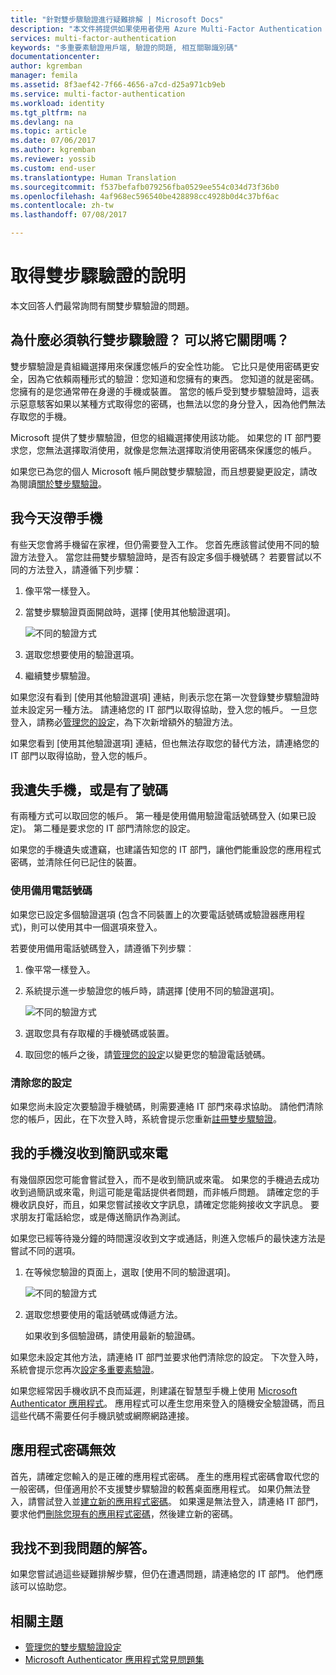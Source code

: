 ```yaml
---
title: "針對雙步驟驗證進行疑難排解 | Microsoft Docs"
description: "本文件將提供如果使用者使用 Azure Multi-Factor Authentication 遇到問題時，該怎麼辦的資訊。"
services: multi-factor-authentication
keywords: "多重要素驗證用戶端, 驗證的問題, 相互關聯識別碼"
documentationcenter: 
author: kgremban
manager: femila
ms.assetid: 8f3aef42-7f66-4656-a7cd-d25a971cb9eb
ms.service: multi-factor-authentication
ms.workload: identity
ms.tgt_pltfrm: na
ms.devlang: na
ms.topic: article
ms.date: 07/06/2017
ms.author: kgremban
ms.reviewer: yossib
ms.custom: end-user
ms.translationtype: Human Translation
ms.sourcegitcommit: f537befafb079256fba0529ee554c034d73f36b0
ms.openlocfilehash: 4af968ec596540be428898cc4928b0d4c37bf6ac
ms.contentlocale: zh-tw
ms.lasthandoff: 07/08/2017

---
```

# <a name="get-help-with-two-step-verification"></a>取得雙步驟驗證的說明
本文回答人們最常詢問有關雙步驟驗證的問題。 

## <a name="why-do-i-have-to-perform-two-step-verification-can-i-turn-it-off"></a>為什麼必須執行雙步驟驗證？ 可以將它關閉嗎？

雙步驟驗證是貴組織選擇用來保護您帳戶的安全性功能。 它比只是使用密碼更安全，因為它依賴兩種形式的驗證：您知道和您擁有的東西。 您知道的就是密碼。 您擁有的是您通常帶在身邊的手機或裝置。 當您的帳戶受到雙步驟驗證時，這表示惡意駭客如果以某種方式取得您的密碼，也無法以您的身分登入，因為他們無法存取您的手機。 

Microsoft 提供了雙步驟驗證，但您的組織選擇使用該功能。 如果您的 IT 部門要求您，您無法選擇取消使用，就像是您無法選擇取消使用密碼來保護您的帳戶。 

如果您已為您的個人 Microsoft 帳戶開啟雙步驟驗證，而且想要變更設定，請改為閱讀[關於雙步驟驗證](https://support.microsoft.com/help/12408/microsoft-account-about-two-step-verification)。 

## <a name="i-dont-have-my-phone-with-me-today"></a>我今天沒帶手機

有些天您會將手機留在家裡，但仍需要登入工作。 您首先應該嘗試使用不同的驗證方法登入。 當您註冊雙步驟驗證時，是否有設定多個手機號碼？ 若要嘗試以不同的方法登入，請遵循下列步驟：

1. 像平常一樣登入。
2. 當雙步驟驗證頁面開啟時，選擇 [使用其他驗證選項]。

   ![不同的驗證方式](./media/multi-factor-authentication-end-user-troubleshoot/diff_option.png)

3. 選取您想要使用的驗證選項。
4. 繼續雙步驟驗證。

如果您沒有看到 [使用其他驗證選項] 連結，則表示您在第一次登錄雙步驟驗證時並未設定另一種方法。 請連絡您的 IT 部門以取得協助，登入您的帳戶。 一旦您登入，請務必[管理您的設定](multi-factor-authentication-end-user-manage-settings.md)，為下次新增額外的驗證方法。 

如果您看到 [使用其他驗證選項] 連結，但也無法存取您的替代方法，請連絡您的 IT 部門以取得協助，登入您的帳戶。 

## <a name="i-lost-my-phone-or-got-a-new-number"></a>我遺失手機，或是有了號碼
有兩種方式可以取回您的帳戶。 第一種是使用備用驗證電話號碼登入 (如果已設定)。 第二種是要求您的 IT 部門清除您的設定。

如果您的手機遺失或遭竊，也建議告知您的 IT 部門，讓他們能重設您的應用程式密碼，並清除任何已記住的裝置。 

### <a name="use-an-alternate-phone-number"></a>使用備用電話號碼
如果您已設定多個驗證選項 (包含不同裝置上的次要電話號碼或驗證器應用程式)，則可以使用其中一個選項來登入。

若要使用備用電話號碼登入，請遵循下列步驟︰

1. 像平常一樣登入。
2. 系統提示進一步驗證您的帳戶時，請選擇 [使用不同的驗證選項]。
   
   ![不同的驗證方式](./media/multi-factor-authentication-end-user-troubleshoot/diff_option.png)

3. 選取您具有存取權的手機號碼或裝置。
4. 取回您的帳戶之後，請[管理您的設定](multi-factor-authentication-end-user-manage-settings.md)以變更您的驗證電話號碼。

### <a name="clear-your-settings"></a>清除您的設定
如果您尚未設定次要驗證手機號碼，則需要連絡 IT 部門來尋求協助。 請他們清除您的帳戶，因此，在下次登入時，系統會提示您重新[註冊雙步驟驗證](multi-factor-authentication-end-user-first-time.md)。

## <a name="i-am-not-receiving-a-text-or-call-on-my-phone"></a>我的手機沒收到簡訊或來電
有幾個原因您可能會嘗試登入，而不是收到簡訊或來電。 如果您的手機過去成功收到過簡訊或來電，則這可能是電話提供者問題，而非帳戶問題。 請確定您的手機收訊良好，而且，如果您嘗試接收文字訊息，請確定您能夠接收文字訊息。 要求朋友打電話給您，或是傳送簡訊作為測試。 

如果您已經等待幾分鐘的時間還沒收到文字或通話，則進入您帳戶的最快速方法是嘗試不同的選項。

1. 在等候您驗證的頁面上，選取 [使用不同的驗證選項]。
   
    ![不同的驗證方式](./media/multi-factor-authentication-end-user-troubleshoot/diff_option.png)
2. 選取您想要使用的電話號碼或傳遞方法。
   
    如果收到多個驗證碼，請使用最新的驗證碼。

如果您未設定其他方法，請連絡 IT 部門並要求他們清除您的設定。 下次登入時，系統會提示您再次[設定多重要素驗證](multi-factor-authentication-end-user-first-time.md)。

如果您經常因手機收訊不良而延遲，則建議在智慧型手機上使用 [Microsoft Authenticator 應用程式](microsoft-authenticator-app-how-to.md)。 應用程式可以產生您用來登入的隨機安全驗證碼，而且這些代碼不需要任何手機訊號或網際網路連接。

## <a name="app-passwords-are-not-working"></a>應用程式密碼無效
首先，請確定您輸入的是正確的應用程式密碼。 產生的應用程式密碼會取代您的一般密碼，但僅適用於不支援雙步驟驗證的較舊桌面應用程式。 如果仍無法登入，請嘗試登入並[建立新的應用程式密碼](multi-factor-authentication-end-user-app-passwords.md)。  如果還是無法登入，請連絡 IT 部門，要求他們[刪除您現有的應用程式密碼](../multi-factor-authentication-manage-users-and-devices.md)，然後建立新的密碼。

## <a name="i-didnt-find-an-answer-to-my-problem"></a>我找不到我問題的解答。
如果您嘗試過這些疑難排解步驟，但仍在遭遇問題，請連絡您的 IT 部門。 他們應該可以協助您。

## <a name="related-topics"></a>相關主題
* [管理您的雙步驟驗證設定](multi-factor-authentication-end-user-manage-settings.md)  
* [Microsoft Authenticator 應用程式常見問題集](microsoft-authenticator-app-faq.md)


